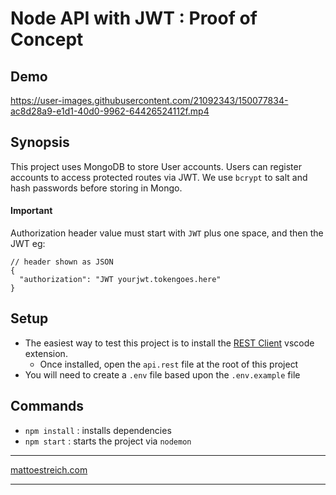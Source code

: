 # Node API with JWT : Proof of Concept

## Demo


https://user-images.githubusercontent.com/21092343/150077834-ac8d28a9-e1d1-40d0-9962-64426524112f.mp4

## Synopsis

This project uses MongoDB to store User accounts. Users can register accounts to access protected routes via JWT. We use `bcrypt` to salt and hash passwords before storing in Mongo.

#### Important

Authorization header value must start with `JWT` plus one space, and then the JWT eg: 

```
// header shown as JSON
{
  "authorization": "JWT yourjwt.tokengoes.here"
}
``` 

## Setup

- The easiest way to test this project is to install the [REST Client](https://marketplace.visualstudio.com/items?itemName=humao.rest-client) vscode extension. 
  - Once installed, open the `api.rest` file at the root of this project
- You will need to create a `.env` file based upon the `.env.example` file

## Commands

- `npm install` : installs dependencies
- `npm start` : starts the project via `nodemon`




---

[mattoestreich.com](https://mattoestreich.com)

---
